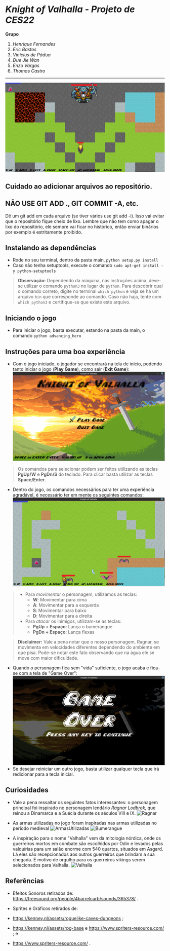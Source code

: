 *Knight of Valhalla - Projeto de CES22*
============================================

**Grupo**
1. *Henrique Fernandes*
2. *Éric Bastos*
3. *Vinícius de Pádua*
4. *Due Jie Wan*
5. *Enzo Vargas*
6. *Thomas Castro*
-----------------------
![GifJogo](./advancing_hero/images/knight_of_valhalla_gif.gif)

Cuidado ao adicionar arquivos ao repositório.
---------------------------------------------

NÃO USE GIT ADD ., GIT COMMIT -A, etc.
--------------------------------------

Dê um git add em cada arquivo (se tiver vários use git add -i). Isso vai evitar que o repositório fique cheio de lixo. 
Lembre que não tem como apagar o lixo do repositório, ele sempre vai ficar no histórico, então enviar binários por 
exemplo é estritamente proibido.


## Instalando as dependências

- Rode no seu terminal, dentro da pasta main, `python setup.py install`
- Caso não tenha  setuptools, execute o comando `sudo apt-get install -y python-setuptools`

>**Observação:** Dependendo da máquina, nas instruções acima ,deve-se utilizar o comando `python3` no lugar de `python`. Para descobrir qual o comando correto, digite no terminal  `which python` e veja se há um arquivo `bin` que corresponde ao comando. Caso não haja, tente com `which python3` e certifique-se que existe este arquivo.

## Iniciando o jogo

- Para iniciar o jogo, basta executar, estando na pasta da main, o comando `python advancing_hero`

## Instruções para uma boa experiência

- Com o jogo iniciado, o jogador se encontrará na tela de início, podendo tanto iniciar o jogo (**Play Game**), como sair (**Exit Game**):
  ![TelaInicio](./advancing_hero/images/TelaInicio.png)

> Os comandos para selecionar podem ser feitos utilizando as teclas **PgUp/W** e **PgDn/S** do teclado. Para clicar basta utilizar as teclas **Space/Enter**.

 - Dentro do jogo, os comandos necessários para ter uma experiência agradável, é necessário ter em mente os seguintes comandos:
  ![Gameplay](./advancing_hero/images/Gameplay.png)
  > - Para *movimentar* o personagem, utilizamos as teclas:
  >    - **W**: Movimentar para cima
  >    - **A**: Movimentar para a esquerda
  >    - **S**: Movimentar para baixo
  >    - **D**: Movimentar para a direita
  > - Para *atacar* os inimigos, utilizam-se as teclas:
  >    - **PgUp + Espaço**: Lança o bumerangue
  >    - **PgDn + Espaço**: Lança flexas

> **Disclaimer:** Vale a pena notar que o nosso personagem, Ragnar, se movimenta em velocidades diferentes dependendo do ambiente em que pisa. Pode-se notar este fato observando que na água ele se move com maior dificuldade.
- Quando o personagem fica sem "vida" suficiente, o jogo acaba e fica-se com a tela de "Game Over":
![GameOver](./advancing_hero/images/GameOver.png)
- Se desejar reiniciar um outro jogo, basta utilizar qualquer tecla que irá redicionar para a tecla inicial.

## Curiosidades
  - Vale a pena ressaltar os seguintes fatos interessantes: o personagem principal foi inspirado no personagem lendário *Ragnar Lodbrok*, que reinou a Dinamarca e a Suécia durante os séculos VIII e IX.
  ![Ragnar](https://super.abril.com.br/wp-content/uploads/2016/07/1-ragnar.png)

  - As armas utilizadas no jogo foram inspiradas nas armas utilizadas no período medieval
  ![ArmasUtilizadas](https://4.bp.blogspot.com/-8BF7X3TxbKs/XBavBZlD15I/AAAAAAAAwoQ/fAXYQitSAh8Xuknyba8CH0Ufp9TcNmiIgCLcBGAs/s1600/arco%2Bflecha%2Brwf.jpg)
  ![Bumerangue](https://3.bp.blogspot.com/-2z513MA_btQ/XBkkIDMu36I/AAAAAAAAwrw/IpmR305oi5Up7i2nsiiK5CyanppjcV8QQCLcBGAs/s640/rwf%2Barmas%2Bvikings.jpg)

  - A inspiração para o nome "Valhalla" vem da mitologia nórdica, onde os guerreiros mortos em combate são escolhidos por Odin e levados pelas valquírias para um salão enorme com 540 quartos, situados em Asgard. Lá eles são recepcionados aos outros guerreiros que brindam a sua chegada. É motivo de orgulho para os guerreiros vikings serem selecionados para Valhalla.
  ![Valhalla](https://upload.wikimedia.org/wikipedia/commons/thumb/5/5f/Walhalla_%281896%29_by_Max_Br%C3%BCckner.jpg/800px-Walhalla_%281896%29_by_Max_Br%C3%BCckner.jpg)

## Referências 
- Efeitos Sonoros retirados de: 
    https://freesound.org/people/4barrelcarb/sounds/365378/ .

- Sprites e Gráficos retirados de:
-   https://kenney.nl/assets/roguelike-caves-dungeons ;
-   https://kenney.nl/assets/rpg-base e https://www.spriters-resource.com/ ; e
-   https://www.spriters-resource.com/ .
